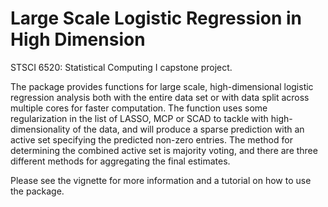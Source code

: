 # Large Scale Logistic Regression in High Dimension
STSCI 6520: Statistical Computing I capstone project.

The package provides functions for large scale, high-dimensional logistic regression analysis both with the entire data set or with data split across multiple cores for faster computation. The function uses some regularization in the list of LASSO, MCP or SCAD to tackle with high-dimensionality of the data, and will produce a sparse prediction with an active set specifying the predicted non-zero entries. The method for determining the combined active set is majority voting, and there are three different methods for aggregating the final estimates.

Please see the vignette for more information and a tutorial on how to use the package.
